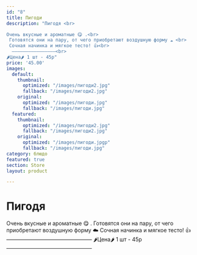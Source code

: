 ```yaml
---
id: "8"
title: Пигоди
description: "Пигодя <br>

Очень вкусные и ароматные 😋 .<br>
 Готовятся они на пару, от чего приобретают воздушную форму ☁️ <br>
 Сочная начинка и мягкое тесто! 👍<br>
  ————————————————<br>
🌶Цена🌶 1 шт - 45р"
price: '45.00'
images:
  default:
    thumbnail:
      optimized: "/images/пигоди2.jpg"
      fallback: "/images/пигоди2.jpg"
    original:
      optimized: "/images/пигоди.jpg"
      fallback: "/images/пигоди.jpg"
  featured:
    thumbnail:
      optimized: "/images/пигоди2.jpg"
      fallback: "/images/пигоди2.jpg"
    original:
      optimized: "/images/пигоди.jpgp"
      fallback: "/images/пигоди.jpg"
category: блюдо
featured: true
section: Store
layout: product

---
```

# Пигодя

Очень вкусные и ароматные 😋 . Готовятся они на пару, от чего приобретают воздушную форму ☁️ Сочная начинка и мягкое тесто! 👍 ————————————————
🌶Цена🌶 1 шт - 45р
————————————————
